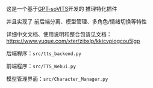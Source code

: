 这是一个基于[GPT-soVITS](https://github.com/RVC-Boss/GPT-SoVITS)开发的 推理特化插件



并且实现了 前后端分离、模型管理、多角色/情绪切换等特性



详细中文文档、使用说明和整合包请见文档：https://www.yuque.com/xter/zibxlp/kkicvpiogcou5lgp



后端程序：`src/tts_backend.py`



前端程序：`src/TTS_Webui.py`



模型管理界面：`src/Character_Manager.py`
